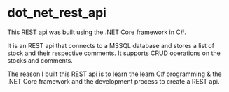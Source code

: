 # dot_net_rest_api

This REST api was built using the .NET Core framework in C#.

It is an REST api that connects to a MSSQL database and stores a list of stock and their respective comments. It supports CRUD operations on the stocks and comments.

The reason I built this REST api is to learn the learn C# programming & the .NET Core framework and the development process to create a REST api.

